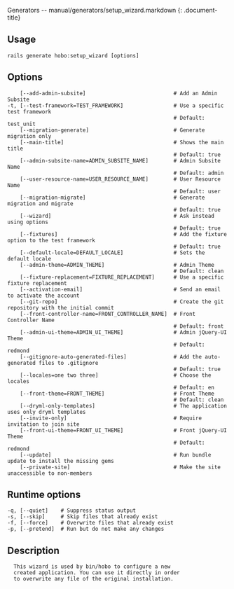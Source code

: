 Generators -- manual/generators/setup\_wizard.markdown
{: .document-title}


## Usage

    

    rails generate hobo:setup_wizard [options]


## Options

    

        [--add-admin-subsite]                            # Add an Admin Subsite
    -t, [--test-framework=TEST_FRAMEWORK]                # Use a specific test framework
                                                         # Default: test_unit
        [--migration-generate]                           # Generate migration only
        [--main-title]                                   # Shows the main title
                                                         # Default: true
        [--admin-subsite-name=ADMIN_SUBSITE_NAME]        # Admin Subsite Name
                                                         # Default: admin
        [--user-resource-name=USER_RESOURCE_NAME]        # User Resource Name
                                                         # Default: user
        [--migration-migrate]                            # Generate migration and migrate
                                                         # Default: true
        [--wizard]                                       # Ask instead using options
                                                         # Default: true
        [--fixtures]                                     # Add the fixture option to the test framework
                                                         # Default: true
        [--default-locale=DEFAULT_LOCALE]                # Sets the default locale
        [--admin-theme=ADMIN_THEME]                      # Admin Theme
                                                         # Default: clean
        [--fixture-replacement=FIXTURE_REPLACEMENT]      # Use a specific fixture replacement
        [--activation-email]                             # Send an email to activate the account
        [--git-repo]                                     # Create the git repository with the initial commit
        [--front-controller-name=FRONT_CONTROLLER_NAME]  # Front Controller Name
                                                         # Default: front
        [--admin-ui-theme=ADMIN_UI_THEME]                # Admin jQuery-UI Theme
                                                         # Default: redmond
        [--gitignore-auto-generated-files]               # Add the auto-generated files to .gitignore
                                                         # Default: true
        [--locales=one two three]                        # Choose the locales
                                                         # Default: en
        [--front-theme=FRONT_THEME]                      # Front Theme
                                                         # Default: clean
        [--dryml-only-templates]                         # The application uses only dryml templates
        [--invite-only]                                  # Require invitation to join site
        [--front-ui-theme=FRONT_UI_THEME]                # Front jQuery-UI Theme
                                                         # Default: redmond
        [--update]                                       # Run bundle update to install the missing gems
        [--private-site]                                 # Make the site unaccessible to non-members


## Runtime options

    

    -q, [--quiet]    # Suppress status output
    -s, [--skip]     # Skip files that already exist
    -f, [--force]    # Overwrite files that already exist
    -p, [--pretend]  # Run but do not make any changes


## Description

    

      This wizard is used by bin/hobo to configure a new
      created application. You can use it directly in order
      to overwrite any file of the original installation.
